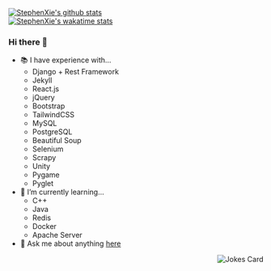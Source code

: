 [![StephenXie's github stats](https://github-readme-stats.vercel.app/api?username=StephenXie&count_private=true&theme=radical&show_icons=true)](https://www.stephenxie.com/)  
[![StephenXie's wakatime stats](https://github-readme-stats.vercel.app/api/wakatime?username=StephenXie&count_private=true&theme=radical&show_icons=true)](https://wakatime.com/@StephenXie)
### Hi there 👋

<!-- - 🔭 I’m currently working on...
  - [A website](https://www.stephenxie.com/).
  - [Another one](https://dev.stephenxie.com/).
  - [And another one] 
  - Competitive programming
  - Scrapers
  - Typing App
  - Other fun projects -->
- 📚 I have experience with...
  - Django + Rest Framework
  - Jekyll
  - React.js
  - jQuery
  - Bootstrap
  - TailwindCSS
  - MySQL
  - PostgreSQL
  - Beautiful Soup 
  - Selenium
  - Scrapy
  - Unity
  - Pygame
  - Pyglet
- 🌱 I’m currently learning...
  - C++
  - Java
  - Redis
  - Docker
  - Apache Server
- 💬 Ask me about anything [here](https://github.com/StephenXie/StephenXie/issues)
<div style="text-align: right"><img src="https://readme-jokes.vercel.app/api" alt="Jokes Card" /></div>
